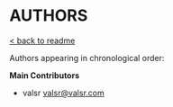 # AUTHORS

[< back to readme](README.md)


Authors appearing in chronological order:

**Main Contributors**
- valsr <valsr@valsr.com>
